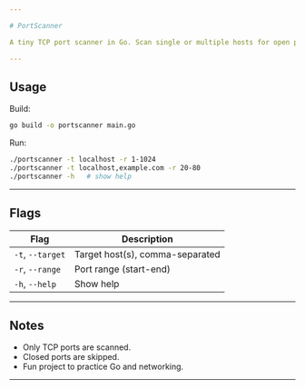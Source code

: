 ```yaml
---

# PortScanner

A tiny TCP port scanner in Go. Scan single or multiple hosts for open ports.

---
```


## Usage

Build:

```bash
go build -o portscanner main.go
```

Run:

```bash
./portscanner -t localhost -r 1-1024
./portscanner -t localhost,example.com -r 20-80
./portscanner -h   # show help
```

---

## Flags

| Flag             | Description                     |
| ---------------- | ------------------------------- |
| `-t`, `--target` | Target host(s), comma-separated |
| `-r`, `--range`  | Port range (start-end)          |
| `-h`, `--help`   | Show help                       |

---

## Notes

* Only TCP ports are scanned.
* Closed ports are skipped.
* Fun project to practice Go and networking.

---
